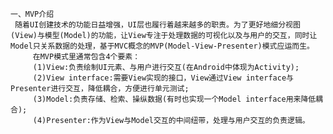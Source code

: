  
   
    一、MVP介绍
     随着UI创建技术的功能日益增强，UI层也履行着越来越多的职责。为了更好地细分视图(View)与模型(Model)的功能，让View专注于处理数据的可视化以及与用户的交互，同时让Model只关系数据的处理，基于MVC概念的MVP(Model-View-Presenter)模式应运而生。
         在MVP模式里通常包含4个要素：
         (1)View:负责绘制UI元素、与用户进行交互(在Android中体现为Activity);
         (2)View interface:需要View实现的接口，View通过View interface与Presenter进行交互，降低耦合，方便进行单元测试;
         (3)Model:负责存储、检索、操纵数据(有时也实现一个Model interface用来降低耦合);
         (4)Presenter:作为View与Model交互的中间纽带，处理与用户交互的负责逻辑。